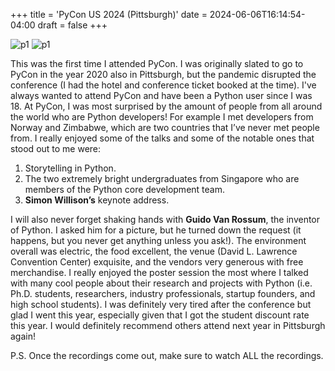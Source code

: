 +++
title = 'PyCon US 2024 (Pittsburgh)'
date = 2024-06-06T16:14:54-04:00
draft = false
+++

![p1](/blog/20240606_PyCon/standing.jpg)
![p1](/blog/20240606_PyCon/pittsburgh.jpg)

This was the first time I attended PyCon. I was originally slated to go to PyCon in the year 2020 also in Pittsburgh, but the pandemic disrupted the conference (I had the hotel and conference ticket booked at the time). I've always wanted to attend PyCon and have been a Python user since I was 18. At PyCon, I was most surprised by the amount of people from all around the world who are Python developers! For example I met developers from Norway and Zimbabwe, which are two countries that I’ve never met people from. I really enjoyed some of the talks and some of the notable ones that stood out to me were: 

1) Storytelling in Python.
2) The two extremely bright undergraduates from Singapore who are members of the Python core development team.
3) **Simon Willison’s** keynote address. 

I will also never forget shaking hands with **Guido Van Rossum**, the inventor of Python. I asked him for a picture, but he turned down the request (it happens, but you never get anything unless you ask!). The environment overall was electric, the food excellent, the venue (David L. Lawrence Convention Center) exquisite, and the vendors very generous with free merchandise. I really enjoyed the poster session the most where I talked with many cool people about their research and projects with Python (i.e. Ph.D. students, researchers, industry professionals, startup founders, and high school students). I was definitely very tired after the conference but glad I went this year, especially given that I got the student discount rate this year. I would definitely recommend others attend next year in Pittsburgh again!

P.S. Once the recordings come out, make sure to watch ALL the recordings.